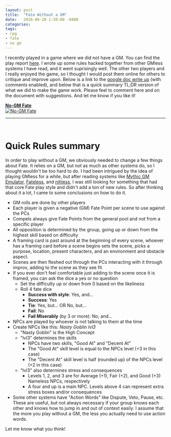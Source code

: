 ```yaml
---
layout: post
title:  "Fate Without a GM"
date:   2016-06-20 1:30:00 -0400 
categories: 
tags: 
- rpg
- fate
- no gm
---
```


I recently played in a game where we did not have a GM. You can find the play report 
[here]({{site.baseurl}}/2016/06/16/gmless-goblin-one-shot.html). I wrote up some 
rules hacked together from other GMless systems I have read, and it went suprisingly 
well. The other two players and I really enjoyed the game, so I thought I would post 
them online for others to critique and improve upon. <!--more--> Below is a link to the 
[google doc write up](https://docs.google.com/document/d/1ColkZw-N6vt5IBpghQEYLDW9JDnAPcHxZ6euhDlVJaY/edit?usp=sharing) 
(with comments enabled), and below that is a quick summary TL;DR version of what we did 
to make the game work. Please feel to comment here and on the document with 
suggestions. And let me know if you like it!

[ **No-GM Fate** <br />  ![No-GM Fate]({{site.baseurl}}/images/no-gm-fate.png)](https://docs.google.com/document/d/1ColkZw-N6vt5IBpghQEYLDW9JDnAPcHxZ6euhDlVJaY/edit?usp=sharing)

---

<br />

# Quick Rules summary

In order to play without a GM, we obviously needed to change a few things about Fate. It 
relies on a GM, but not as much as other systems do, so I thought wouldn't be too hard to
do. I had been intrigued by the idea of playing GMless for a while, but after reading 
systems like [Mythic GM Emulator](http://www.mythic.wordpr.com/page14/page9/page9.html), [Fateless](http://www.rpgnow.com/product/151493/FateLess), and [nihless](https://www.reddit.com/r/rpg/comments/3ehsf8/nihiless_a_gmless_rulesmoderate_system_designed/), I was still looking
for something that had that core Fate play style and didn't add a ton of new rules. So after 
thinking about it a lot, I came to some conclusions on how to do it.

* GM rolls are done by other players
* Each player is given a negative (GM) Fate Point per scene to use against the PCs
* Compels always give Fate Points from the general pool and not from a specific player
* All opposition is determined by the group, going up or down from the highest skill based on difficulty
* A framing card is past around at the beginning of every scene, whoever has a framing card before a scene begins sets the scene, picks a purpose, location, present characters, and an environment and obstacle aspect.
* Scenes are then fleshed out through the PCs interacting with it through improv, adding to the scene as they see fit
* If you ever don't feel comfortable just adding to the scene once it is framed, you can ask the dice a yes or no question
  * Set the difficulty up or down from 0 based on the likeliness
  * Roll 4 fate dice
    * **Success with style**: Yes, and...
    * **Success**: Yes
    * **Tie**: Yes, but... OR No, but...
    * **Fail**: No
    * **Fail Miserably** (by 3 or more): No, and...
* NPCs are played by whoever is not talking to them at the time
* Create NPCs like this: *Nasty Goblin lvl3*
  * "Nasty Goblin" is the High Concept
  * "lvl3" determines the skills
    * NPCs have two skills, "Good At" and "Decent At"
    * The "Good At" skill level is equal to the NPCs level (+3 in this case)
    * The "Decent At" skill level is half (rounded up) of the NPCs level (+2 in this case)
  * "lvl3" also determines stress and consequences
    * Levels 1, 2, and 3 are for Average (+1), Fair (+2), and Good (+3) Nameless NPCs, respectively
    * A four and up is a main NPC. Levels above 4 can represent extra stress boxes and/or consequences
* Some other systems have "Action Words" like Dispute, Veto, Pause, etc. These are useful,
but not always necessary if your group knows each other and knows how to jump in and out of
context easily. I assume that the more you play without a GM, the less you actually need to 
use action words.

Let me know what you think!
